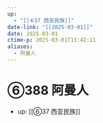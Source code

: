 ```yaml
---
up:
  - "[[⑥37 西亚民族]]"
date-link: "[[2025-03-01]]"
date: 2025-03-01
ctime-p: 2025-03-01T13:42:11
aliases:
  - 阿曼人
---
```


# ⑥388 阿曼人

- up: [[⑥37 西亚民族]]

